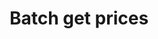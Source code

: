 ---
title: Batch get prices
excerpt: ''
api:
  file: sentio-api.json
  operationId: BatchGetPrices
deprecated: false
hidden: false
metadata:
  title: ''
  description: ''
  robots: index
next:
  description: ''
---